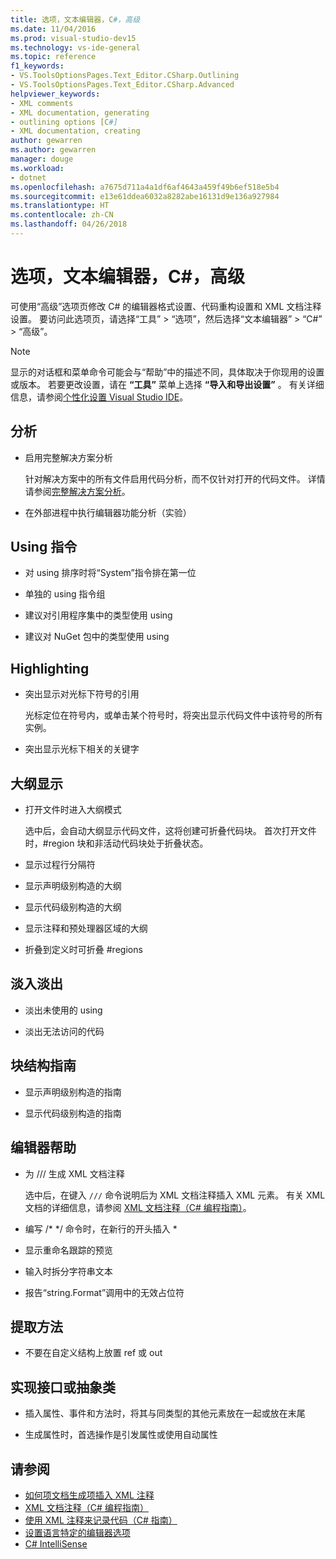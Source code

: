 ```yaml
---
title: 选项，文本编辑器，C#，高级
ms.date: 11/04/2016
ms.prod: visual-studio-dev15
ms.technology: vs-ide-general
ms.topic: reference
f1_keywords:
- VS.ToolsOptionsPages.Text_Editor.CSharp.Outlining
- VS.ToolsOptionsPages.Text_Editor.CSharp.Advanced
helpviewer_keywords:
- XML comments
- XML documentation, generating
- outlining options [C#]
- XML documentation, creating
author: gewarren
ms.author: gewarren
manager: douge
ms.workload:
- dotnet
ms.openlocfilehash: a7675d711a4a1df6af4643a459f49b6ef518e5b4
ms.sourcegitcommit: e13e61ddea6032a8282abe16131d9e136a927984
ms.translationtype: HT
ms.contentlocale: zh-CN
ms.lasthandoff: 04/26/2018
---
```

# <a name="options-text-editor-c-advanced"></a>选项，文本编辑器，C#，高级

可使用“高级”选项页修改 C# 的编辑器格式设置、代码重构设置和 XML 文档注释设置。 要访问此选项页，请选择“工具” > “选项”，然后选择“文本编辑器” > “C#” > “高级”。

> [!NOTE]
> 显示的对话框和菜单命令可能会与“帮助”中的描述不同，具体取决于你现用的设置或版本。 若要更改设置，请在 **“工具”** 菜单上选择 **“导入和导出设置”** 。 有关详细信息，请参阅[个性化设置 Visual Studio IDE](../../ide/personalizing-the-visual-studio-ide.md)。

## <a name="analysis"></a>分析

- 启用完整解决方案分析

   针对解决方案中的所有文件启用代码分析，而不仅针对打开的代码文件。 详情请参阅[完整解决方案分析](../../code-quality/how-to-enable-and-disable-full-solution-analysis-for-managed-code.md)。

- 在外部进程中执行编辑器功能分析（实验）

## <a name="using-directives"></a>Using 指令

- 对 using 排序时将“System”指令排在第一位

- 单独的 using 指令组

- 建议对引用程序集中的类型使用 using

- 建议对 NuGet 包中的类型使用 using

## <a name="highlighting"></a>Highlighting

- 突出显示对光标下符号的引用

   光标定位在符号内，或单击某个符号时，将突出显示代码文件中该符号的所有实例。

- 突出显示光标下相关的关键字

## <a name="outlining"></a>大纲显示

- 打开文件时进入大纲模式

   选中后，会自动大纲显示代码文件，这将创建可折叠代码块。 首次打开文件时，#region 块和非活动代码块处于折叠状态。

- 显示过程行分隔符

- 显示声明级别构造的大纲

- 显示代码级别构造的大纲

- 显示注释和预处理器区域的大纲

- 折叠到定义时可折叠 #regions

## <a name="fading"></a>淡入淡出

- 淡出未使用的 using

- 淡出无法访问的代码

## <a name="block-structure-guides"></a>块结构指南

- 显示声明级别构造的指南

- 显示代码级别构造的指南

## <a name="editor-help"></a>编辑器帮助

- 为 /// 生成 XML 文档注释

   选中后，在键入 `///` 命令说明后为 XML 文档注释插入 XML 元素。 有关 XML 文档的详细信息，请参阅 [XML 文档注释（C# 编程指南）](/dotnet/csharp/programming-guide/xmldoc/xml-documentation-comments)。

- 编写 /\* \*/ 命令时，在新行的开头插入 \*

- 显示重命名跟踪的预览

- 输入时拆分字符串文本

- 报告“string.Format”调用中的无效占位符

## <a name="extract-method"></a>提取方法

- 不要在自定义结构上放置 ref 或 out

## <a name="implement-interface-or-abstract-class"></a>实现接口或抽象类

- 插入属性、事件和方法时，将其与同类型的其他元素放在一起或放在末尾

- 生成属性时，首选操作是引发属性或使用自动属性

## <a name="see-also"></a>请参阅

- [如何项文档生成项插入 XML 注释](../../ide/reference/generate-xml-documentation-comments.md)
- [XML 文档注释（C# 编程指南）](/dotnet/csharp/programming-guide/xmldoc/xml-documentation-comments)
- [使用 XML 注释来记录代码（C# 指南）](/dotnet/csharp/codedoc)
- [设置语言特定的编辑器选项](../../ide/reference/setting-language-specific-editor-options.md)
- [C# IntelliSense](../../ide/visual-csharp-intellisense.md)